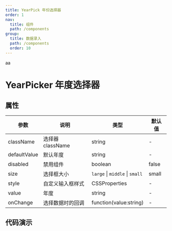```yaml
---
title: YearPick 年份选择器
order: 1
nav:
  title: 组件
  path: /components
group:
  title: 数据录入
  path: /components
  order: 10
---
```


aa

# YearPicker 年度选择器
## 属性
| 参数 | 说明 | 类型 | 默认值 |
| --- | --- | --- | --- |
| className | 选择器 className | string | - |
| defaultValue | 默认年度 | string | - |
| disabled | 禁用组件 | boolean | false |
| size | 选择框大小 | `large` \| `middle` \| `small` | small |
| style | 自定义输入框样式 | CSSProperties | - |
| value | 年度 | string | - |
| onChange | 选择数据时的回调 | function(value:string) | - |

## 代码演示
<code src="./demo/base.tsx" />  
